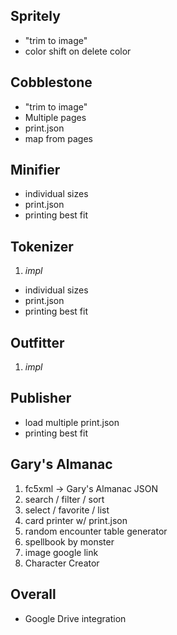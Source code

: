 ## Spritely

- "trim to image"
- color shift on delete color

## Cobblestone

- "trim to image"
- Multiple pages
- print.json
- map from pages

## Minifier

- individual sizes
- print.json
- printing best fit

## Tokenizer

1. _impl_

- individual sizes
- print.json
- printing best fit

## Outfitter

1. _impl_

## Publisher

- load multiple print.json
- printing best fit

## Gary's Almanac

1. fc5xml -> Gary's Almanac JSON
2. search / filter / sort
3. select / favorite / list
4. card printer w/ print.json
5. random encounter table generator
6. spellbook by monster
7. image google link
8. Character Creator

## Overall

- Google Drive integration
